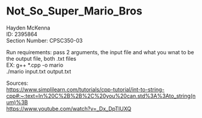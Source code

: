 # Not_So_Super_Mario_Bros    
Hayden McKenna  
ID: 2395864  
Section Number: CPSC350-03    
  

Run requirements: pass 2 arguments, the input file and what you wnat to be the output file, both .txt files  
EX: g++ *.cpp -o mario  
./mario input.txt output.txt  
  
Sources:  
  https://www.simplilearn.com/tutorials/cpp-tutorial/int-to-string-cpp#:~:text=In%20C%2B%2B%2C%20you%20can,std%3A%3Ato_string(num)%3B  
  https://www.youtube.com/watch?v=_Dx_DpTIUXQ  
  
